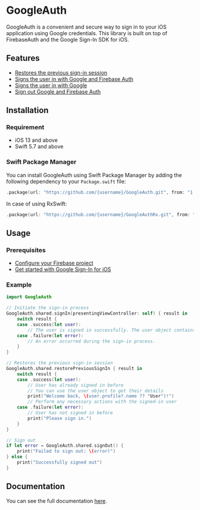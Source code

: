 # GoogleAuth

GoogleAuth is a convenient and secure way to sign in to your iOS application using Google credentials. This library is built on top of FirebaseAuth and the Google Sign-In SDK for iOS.

## Features

- [Restores the previous sign-in session](https://github.com/sun-asterisk/tech-standard-ios-auth/wiki/GoogleAuth#restores-the-previous-sign-in-session)
- [Signs the user in with Google and Firebase Auth](https://github.com/sun-asterisk/tech-standard-ios-auth/wiki/GoogleAuth#signs-the-user-in-with-google-and-firebase-auth)
- [Signs the user in with Google](https://github.com/sun-asterisk/tech-standard-ios-auth/wiki/GoogleAuth#signs-the-user-in-with-google)
- [Sign out Google and Firebase Auth](https://github.com/sun-asterisk/tech-standard-ios-auth/wiki/GoogleAuth#sign-out-google-and-firebase-auth)

## Installation

### Requirement

- iOS 13 and above
- Swift 5.7 and above

### Swift Package Manager

You can install GoogleAuth using Swift Package Manager by adding the following dependency to your `Package.swift` file:

```Swift
.package(url: "https://github.com/{username}/GoogleAuth.git", from: "1.0.0")
```

In case of using RxSwift:

```Swift
.package(url: "https://github.com/{username}/GoogleAuthRx.git", from: "1.0.0")
```

## Usage

### Prerequisites

- [Configure your Firebase project](https://firebase.google.com/docs/ios/setup)
- [Get started with Google Sign-In for iOS](https://developers.google.com/identity/sign-in/ios/start-integrating)

### Example

```Swift
import GoogleAuth

// Initiate the sign-in process
GoogleAuth.shared.signIn(presentingViewController: self) { result in
    switch result {
    case .success(let user):
        // The user is signed in successfully. The user object contains information about the signed-in user.
    case .failure(let error):
        // An error occurred during the sign-in process.
    }
}

// Restores the previous sign-in session
GoogleAuth.shared.restorePreviousSignIn { result in
    switch result {
    case .success(let user):
        // User has already signed in before
        // You can use the user object to get their details
        print("Welcome back, \(user.profile?.name ?? "User")!")
        // Perform any necessary actions with the signed-in user
    case .failure(let error):
        // User has not signed in before
        print("Please sign in.")
    }
}

// Sign out
if let error = GoogleAuth.shared.signOut() {
    print("Failed to sign out: \(error)")
} else {
    print("Successfully signed out")
}
```

## Documentation

You can see the full documentation [here](https://github.com/sun-asterisk/tech-standard-ios-auth/wiki/GoogleAuth).
